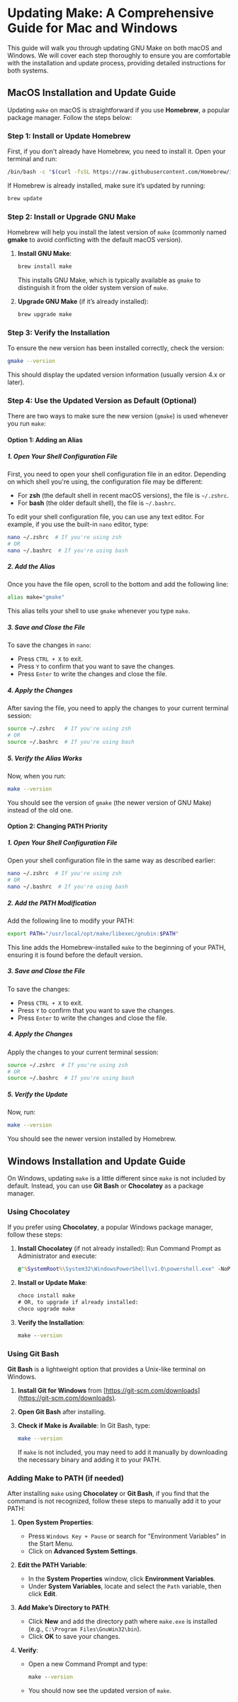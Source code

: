 # Updating Make: A Comprehensive Guide for Mac and Windows

This guide will walk you through updating GNU Make on both macOS and Windows. We will cover each step thoroughly to ensure you are comfortable with the installation and update process, providing detailed instructions for both systems.

## MacOS Installation and Update Guide

Updating `make` on macOS is straightforward if you use **Homebrew**, a popular package manager. Follow the steps below:

### Step 1: Install or Update Homebrew

First, if you don't already have Homebrew, you need to install it. Open your terminal and run:

```bash
/bin/bash -c "$(curl -fsSL https://raw.githubusercontent.com/Homebrew/install/HEAD/install.sh)"
```

If Homebrew is already installed, make sure it’s updated by running:

```bash
brew update
```

### Step 2: Install or Upgrade GNU Make

Homebrew will help you install the latest version of `make` (commonly named **gmake** to avoid conflicting with the default macOS version).

1. **Install GNU Make**:

   ```bash
   brew install make
   ```

   This installs GNU Make, which is typically available as `gmake` to distinguish it from the older system version of `make`.

2. **Upgrade GNU Make** (if it’s already installed):

   ```bash
   brew upgrade make
   ```

### Step 3: Verify the Installation

To ensure the new version has been installed correctly, check the version:

```bash
gmake --version
```

This should display the updated version information (usually version 4.x or later).

### Step 4: Use the Updated Version as Default (Optional)

There are two ways to make sure the new version (`gmake`) is used whenever you run `make`:

#### **Option 1: Adding an Alias**

##### 1. Open Your Shell Configuration File

First, you need to open your shell configuration file in an editor. Depending on which shell you're using, the configuration file may be different:

- For **zsh** (the default shell in recent macOS versions), the file is `~/.zshrc`.
- For **bash** (the older default shell), the file is `~/.bashrc`.

To edit your shell configuration file, you can use any text editor. For example, if you use the built-in `nano` editor, type:

```bash
nano ~/.zshrc  # If you're using zsh
# OR
nano ~/.bashrc  # If you're using bash
```

##### 2. Add the Alias

Once you have the file open, scroll to the bottom and add the following line:

```bash
alias make="gmake"
```

This alias tells your shell to use `gmake` whenever you type `make`.

##### 3. Save and Close the File

To save the changes in `nano`:

- Press `CTRL + X` to exit.
- Press `Y` to confirm that you want to save the changes.
- Press `Enter` to write the changes and close the file.

##### 4. Apply the Changes

After saving the file, you need to apply the changes to your current terminal session:

```bash
source ~/.zshrc   # If you're using zsh
# OR
source ~/.bashrc  # If you're using bash
```

##### 5. Verify the Alias Works

Now, when you run:

```bash
make --version
```

You should see the version of `gmake` (the newer version of GNU Make) instead of the old one.

#### **Option 2: Changing PATH Priority**

##### 1. Open Your Shell Configuration File

Open your shell configuration file in the same way as described earlier:

```bash
nano ~/.zshrc  # If you're using zsh
# OR
nano ~/.bashrc  # If you're using bash
```

##### 2. Add the PATH Modification

Add the following line to modify your PATH:

```bash
export PATH="/usr/local/opt/make/libexec/gnubin:$PATH"
```

This line adds the Homebrew-installed `make` to the beginning of your PATH, ensuring it is found before the default version.

##### 3. Save and Close the File

To save the changes:

- Press `CTRL + X` to exit.
- Press `Y` to confirm that you want to save the changes.
- Press `Enter` to write the changes and close the file.

##### 4. Apply the Changes

Apply the changes to your current terminal session:

```bash
source ~/.zshrc  # If you're using zsh
# OR
source ~/.bashrc  # If you're using bash
```

##### 5. Verify the Update

Now, run:

```bash
make --version
```

You should see the newer version installed by Homebrew.

## Windows Installation and Update Guide

On Windows, updating `make` is a little different since `make` is not included by default. Instead, you can use **Git Bash** or **Chocolatey** as a package manager.

### Using Chocolatey

If you prefer using **Chocolatey**, a popular Windows package manager, follow these steps:

1. **Install Chocolatey** (if not already installed): Run Command Prompt as Administrator and execute:

   ```cmd
   @"%SystemRoot%\System32\WindowsPowerShell\v1.0\powershell.exe" -NoProfile -InputFormat None -ExecutionPolicy Bypass -Command "iex ((New-Object System.Net.WebClient).DownloadString('https://chocolatey.org/install.ps1'))" && SET "PATH=%PATH%;%ALLUSERSPROFILE%\chocolatey\bin"
   ```

2. **Install or Update Make**:

   ```cmd
   choco install make
   # OR, to upgrade if already installed:
   choco upgrade make
   ```

3. **Verify the Installation**:

   ```cmd
   make --version
   ```

### Using Git Bash

**Git Bash** is a lightweight option that provides a Unix-like terminal on Windows.

1. **Install Git for Windows** from [https://git-scm.com/downloads](https://git-scm.com/downloads).

2. **Open Git Bash** after installing.

3. **Check if Make is Available**: In Git Bash, type:

   ```bash
   make --version
   ```

   If `make` is not included, you may need to add it manually by downloading the necessary binary and adding it to your PATH.

### Adding Make to PATH (if needed)

After installing `make` using **Chocolatey** or **Git Bash**, if you find that the command is not recognized, follow these steps to manually add it to your PATH:

1. **Open System Properties**:
   - Press `Windows Key + Pause` or search for "Environment Variables" in the Start Menu.
   - Click on **Advanced System Settings**.

2. **Edit the PATH Variable**:
   - In the **System Properties** window, click **Environment Variables**.
   - Under **System Variables**, locate and select the `Path` variable, then click **Edit**.

3. **Add Make’s Directory to PATH**:
   - Click **New** and add the directory path where `make.exe` is installed (e.g., `C:\Program Files\GnuWin32\bin`).
   - Click **OK** to save your changes.

4. **Verify**:
   - Open a new Command Prompt and type:
     ```cmd
     make --version
     ```
   - You should now see the updated version of `make`.


